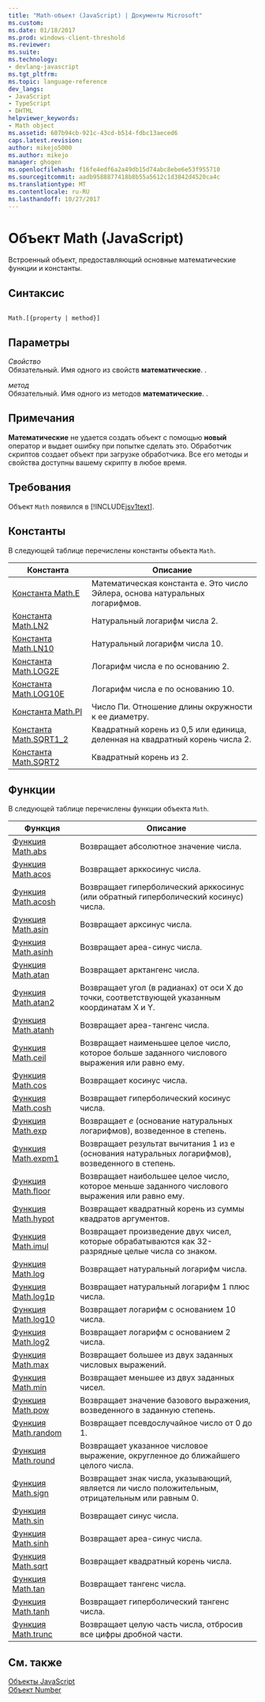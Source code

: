 ```yaml
---
title: "Math-объект (JavaScript) | Документы Microsoft"
ms.custom: 
ms.date: 01/18/2017
ms.prod: windows-client-threshold
ms.reviewer: 
ms.suite: 
ms.technology:
- devlang-javascript
ms.tgt_pltfrm: 
ms.topic: language-reference
dev_langs:
- JavaScript
- TypeScript
- DHTML
helpviewer_keywords:
- Math object
ms.assetid: 607b94cb-921c-43cd-b514-fdbc13aeced6
caps.latest.revision: 
author: mikejo5000
ms.author: mikejo
manager: ghogen
ms.openlocfilehash: f16fe4edf6a2a49db15d74abc8ebe6e53f955710
ms.sourcegitcommit: aadb9588877418b8b55a5612c1d3842d4520ca4c
ms.translationtype: MT
ms.contentlocale: ru-RU
ms.lasthandoff: 10/27/2017
---
```

# <a name="math-object-javascript"></a>Объект Math (JavaScript)
Встроенный объект, предоставляющий основные математические функции и константы.  
  
## <a name="syntax"></a>Синтаксис  
  
```  
  
Math.[{property | method}]  
```  
  
## <a name="parameters"></a>Параметры  
 *Свойство*  
 Обязательный. Имя одного из свойств **математические**. .  
  
 *метод*  
 Обязательный. Имя одного из методов **математические**. .  
  
## <a name="remarks"></a>Примечания  
 **Математические** не удается создать объект с помощью **новый** оператор и выдает ошибку при попытке сделать это. Обработчик скриптов создает объект при загрузке обработчика. Все его методы и свойства доступны вашему скрипту в любое время.  
  
## <a name="requirements"></a>Требования  
 Объект `Math` появился в [!INCLUDE[jsv1text](../../javascript/reference/includes/jsv1text-md.md)].  
  
<a name="js56jsobjmathprop"></a>   
## <a name="constants"></a>Константы  
 В следующей таблице перечислены константы объекта `Math`.  
  
|Константа|Описание|  
|--------------|-----------------|  
|[Константа Math.E](../../javascript/reference/math-constants-javascript.md)|Математическая константа e. Это число Эйлера, основа натуральных логарифмов.|  
|[Константа Math.LN2](../../javascript/reference/math-constants-javascript.md)|Натуральный логарифм числа 2.|  
|[Константа Math.LN10](../../javascript/reference/math-constants-javascript.md)|Натуральный логарифм числа 10.|  
|[Константа Math.LOG2E](../../javascript/reference/math-constants-javascript.md)|Логарифм числа e по основанию 2.|  
|[Константа Math.LOG10E](../../javascript/reference/math-constants-javascript.md)|Логарифм числа e по основанию 10.|  
|[Константа Math.PI](../../javascript/reference/math-constants-javascript.md)|Число Пи. Отношение длины окружности к ее диаметру.|  
|[Константа Math.SQRT1_2](../../javascript/reference/math-constants-javascript.md)|Квадратный корень из 0,5 или единица, деленная на квадратный корень числа 2.|  
|[Константа Math.SQRT2](../../javascript/reference/math-constants-javascript.md)|Квадратный корень из 2.|  
  
<a name="js56jsobjmathmeth"></a>   
## <a name="functions"></a>Функции  
 В следующей таблице перечислены функции объекта `Math`.  
  
|Функция|Описание|  
|--------------|-----------------|  
|[Функция Math.abs](../../javascript/reference/math-abs-function-javascript.md)|Возвращает абсолютное значение числа.|  
|[Функция Math.acos](../../javascript/reference/math-acos-function-javascript.md)|Возвращает арккосинус числа.|  
|[Функция Math.acosh](../../javascript/reference/math-acosh-function-javascript.md)|Возвращает гиперболический арккосинус (или обратный гиперболический косинус) числа.|  
|[Функция Math.asin](../../javascript/reference/math-asin-function-javascript.md)|Возвращает арксинус числа.|  
|[Функция Math.asinh](../../javascript/reference/math-asinh-function-javascript.md)|Возвращает ареа-синус числа.|  
|[Функция Math.atan](../../javascript/reference/math-atan-function-javascript.md)|Возвращает арктангенс числа.|  
|[Функция Math.atan2](../../javascript/reference/math-atan2-function-javascript.md)|Возвращает угол (в радианах) от оси X до точки, соответствующей указанным координатам X и Y.|  
|[Функция Math.atanh](../../javascript/reference/math-atanh-function-javascript.md)|Возвращает ареа-тангенс числа.|  
|[Функция Math.ceil](../../javascript/reference/math-ceil-function-javascript.md)|Возвращает наименьшее целое число, которое больше заданного числового выражения или равно ему.|  
|[Функция Math.cos](../../javascript/reference/math-cos-function-javascript.md)|Возвращает косинус числа.|  
|[Функция Math.cosh](../../javascript/reference/math-cosh-function-javascript.md)|Возвращает гиперболический косинус числа.|  
|[Функция Math.exp](../../javascript/reference/math-exp-function-javascript.md)|Возвращает *e* (основание натуральных логарифмов), возведенное в степень.|  
|[Функция Math.expm1](../../javascript/reference/math-expm1-function-javascript.md)|Возвращает результат вычитания 1 из e (основания натуральных логарифмов), возведенного в степень.|  
|[Функция Math.floor](../../javascript/reference/math-floor-function-javascript.md)|Возвращает наибольшее целое число, которое меньше заданного числового выражения или равно ему.|  
|[Функция Math.hypot](../../javascript/reference/math-hypot-function-javascript.md)|Возвращает квадратный корень из суммы квадратов аргументов.|  
|[Функция Math.imul](../../javascript/reference/math-imul-function-javascript.md)|Возвращает произведение двух чисел, которые обрабатываются как 32-разрядные целые числа со знаком.|  
|[Функция Math.log](../../javascript/reference/math-log-function-javascript.md)|Возвращает натуральный логарифм числа.|  
|[Функция Math.log1p](../../javascript/reference/math-log1p-function-javascript.md)|Возвращает натуральный логарифм 1 плюс числа.|  
|[Функция Math.log10](../../javascript/reference/math-log10-function-javascript.md)|Возвращает логарифм с основанием 10 числа.|  
|[Функция Math.log2](../../javascript/reference/math-log2-function-javascript.md)|Возвращает логарифм с основанием 2 числа.|  
|[Функция Math.max](../../javascript/reference/math-max-function-javascript.md)|Возвращает большее из двух заданных числовых выражений.|  
|[Функция Math.min](../../javascript/reference/math-min-function-javascript.md)|Возвращает меньшее из двух заданных чисел.|  
|[Функция Math.pow](../../javascript/reference/math-pow-function-javascript.md)|Возвращает значение базового выражения, возведенного в заданную степень.|  
|[Функция Math.random](../../javascript/reference/math-random-function-javascript.md)|Возвращает псевдослучайное число от 0 до 1.|  
|[Функция Math.round](../../javascript/reference/math-round-function-javascript.md)|Возвращает указанное числовое выражение, округленное до ближайшего целого числа.|  
|[Функция Math.sign](../../javascript/reference/math-sign-function-javascript.md)|Возвращает знак числа, указывающий, является ли число положительным, отрицательным или равным 0.|  
|[Функция Math.sin](../../javascript/reference/math-sin-function-javascript.md)|Возвращает синус числа.|  
|[Функция Math.sinh](../../javascript/reference/math-sinh-function-javascript.md)|Возвращает ареа-синус числа.|  
|[Функция Math.sqrt](../../javascript/reference/math-sqrt-function-javascript.md)|Возвращает квадратный корень числа.|  
|[Функция Math.tan](../../javascript/reference/math-tan-function-javascript.md)|Возвращает тангенс числа.|  
|[Функция Math.tanh](../../javascript/reference/math-tanh-function-javascript.md)|Возвращает гиперболический тангенс числа.|  
|[Функция Math.trunc](../../javascript/reference/math-trunc-function-javascript.md)|Возвращает целую часть числа, отбросив все цифры дробной части.|  
  
## <a name="see-also"></a>См. также  
 [Объекты JavaScript](../../javascript/reference/javascript-objects.md)   
 [Объект Number](../../javascript/reference/number-object-javascript.md)